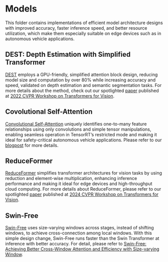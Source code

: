 # Models
This folder contains implementations of efficient model architecture designs with improved accuracy, faster inference speed, and better resource utilization, which make them especially suitable on edge devices such as in autonomous vehicle applications.

## DEST: Depth Estimation with Simplified Transformer
[DEST](./DEST/) employs a GPU-friendly, simplified attention block design, reducing model size and computation by over 80% while increasing accuracy and speed, validated on depth estimation and semantic segmentation tasks. 
For more details about the method, check out our spotlighted [paper](https://arxiv.org/abs/2204.13791) published at [2022 CVPR Workshop on Transformers for Vision](https://sites.google.com/view/t4v-cvpr22/home?authuser=0).

## Covolutional Self-Attention 
[Convolutional Self-Attention](./ConvSelfAttention/) uniquely identifies one-to-many feature relationships using only convolutions and simple tensor manipulations, enabling seamless operation in TensorRT’s restricted mode and making it ideal for safety-critical autonomous vehicle applications. 
Please refer to our [blogpost](https://developer.nvidia.com/blog/emulating-the-attention-mechanism-in-transformer-models-with-a-fully-convolutional-network/) for more details. 

## ReduceFormer
[ReduceFormer](./ReduceFormer/) simplifies transformer architectures for vision tasks by using reduction and element-wise multiplication, enhancing inference performance and making it ideal for edge devices and high-throughput cloud computing.
For more details about ReduceFormer, please refer to our spotlighted [paper](https://arxiv.org/abs/2406.07488) published at [2024 CVPR Workshop on Transformers for Vision](https://sites.google.com/view/t4v-cvpr24).

## Swin-Free
[Swin-Free](./SwinFree/) uses size-varying windows across stages, instead of shifting windows, to achieve cross-connection among local windows. With this simple design change, Swin-Free runs faster than the Swin Transformer at inference with better accuracy. For detail, please refer to [Swin-Free: Achieving Better Cross-Window Attention and Efficiency with Size-varying Window](https://arxiv.org/abs/2306.13776).